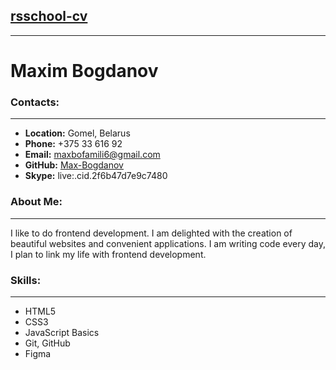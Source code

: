 ## [rsschool-cv](https://max-bogdanov.github.io/rsschool-cv/)

***
# Maxim Bogdanov  

### Contacts:

***

+ **Location:** Gomel, Belarus
+ **Phone:** +375 33 616 92
+ **Email:** maxbofamili6@gmail.com
+ **GitHub:** [Max-Bogdanov](github.com/Max-Bogdanov) 
+ **Skype:** live:.cid.2f6b47d7e9c7480

### About Me:

***

I like to do frontend development. I am delighted with the creation of beautiful websites and convenient applications. I am writing code every day, I plan to link my life with frontend development.



### Skills:

***
- HTML5
- CSS3
- JavaScript Basics
- Git, GitHub
- Figma
